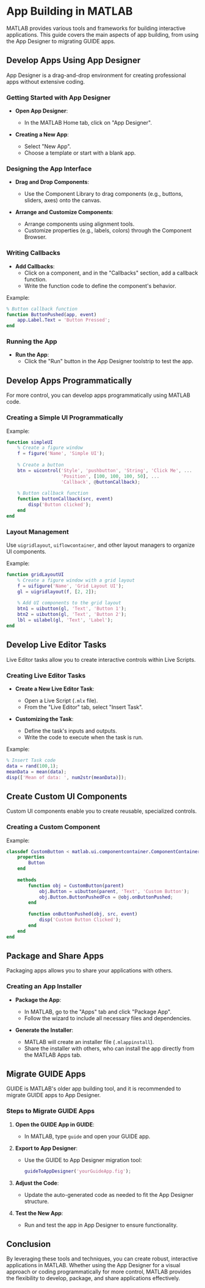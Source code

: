 # App Building in MATLAB

MATLAB provides various tools and frameworks for building interactive applications. This guide covers the main aspects of app building, from using the App Designer to migrating GUIDE apps.

## Develop Apps Using App Designer

App Designer is a drag-and-drop environment for creating professional apps without extensive coding.

### Getting Started with App Designer

- **Open App Designer**:
  - In the MATLAB Home tab, click on "App Designer".

- **Creating a New App**:
  - Select "New App".
  - Choose a template or start with a blank app.

### Designing the App Interface

- **Drag and Drop Components**:
  - Use the Component Library to drag components (e.g., buttons, sliders, axes) onto the canvas.

- **Arrange and Customize Components**:
  - Arrange components using alignment tools.
  - Customize properties (e.g., labels, colors) through the Component Browser.

### Writing Callbacks

- **Add Callbacks**:
  - Click on a component, and in the "Callbacks" section, add a callback function.
  - Write the function code to define the component's behavior.

Example:
```matlab
% Button callback function
function ButtonPushed(app, event)
    app.Label.Text = 'Button Pressed';
end
```

### Running the App

- **Run the App**:
  - Click the "Run" button in the App Designer toolstrip to test the app.

## Develop Apps Programmatically

For more control, you can develop apps programmatically using MATLAB code.

### Creating a Simple UI Programmatically

Example:
```matlab
function simpleUI
    % Create a figure window
    f = figure('Name', 'Simple UI');
    
    % Create a button
    btn = uicontrol('Style', 'pushbutton', 'String', 'Click Me', ...
                    'Position', [100, 100, 100, 50], ...
                    'Callback', @buttonCallback);
    
    % Button callback function
    function buttonCallback(src, event)
        disp('Button clicked');
    end
end
```

### Layout Management

Use `uigridlayout`, `uiflowcontainer`, and other layout managers to organize UI components.

Example:
```matlab
function gridLayoutUI
    % Create a figure window with a grid layout
    f = uifigure('Name', 'Grid Layout UI');
    gl = uigridlayout(f, [2, 2]);
    
    % Add UI components to the grid layout
    btn1 = uibutton(gl, 'Text', 'Button 1');
    btn2 = uibutton(gl, 'Text', 'Button 2');
    lbl = uilabel(gl, 'Text', 'Label');
end
```

## Develop Live Editor Tasks

Live Editor tasks allow you to create interactive controls within Live Scripts.

### Creating Live Editor Tasks

- **Create a New Live Editor Task**:
  - Open a Live Script (`.mlx` file).
  - From the "Live Editor" tab, select "Insert Task".

- **Customizing the Task**:
  - Define the task's inputs and outputs.
  - Write the code to execute when the task is run.

Example:
```matlab
% Insert Task code
data = rand(100,1);
meanData = mean(data);
disp(['Mean of data: ', num2str(meanData)]);
```

## Create Custom UI Components

Custom UI components enable you to create reusable, specialized controls.

### Creating a Custom Component

Example:
```matlab
classdef CustomButton < matlab.ui.componentcontainer.ComponentContainer
    properties
        Button
    end
    
    methods
        function obj = CustomButton(parent)
            obj.Button = uibutton(parent, 'Text', 'Custom Button');
            obj.Button.ButtonPushedFcn = @obj.onButtonPushed;
        end
        
        function onButtonPushed(obj, src, event)
            disp('Custom Button Clicked');
        end
    end
end
```

## Package and Share Apps

Packaging apps allows you to share your applications with others.

### Creating an App Installer

- **Package the App**:
  - In MATLAB, go to the "Apps" tab and click "Package App".
  - Follow the wizard to include all necessary files and dependencies.

- **Generate the Installer**:
  - MATLAB will create an installer file (`.mlappinstall`).
  - Share the installer with others, who can install the app directly from the MATLAB Apps tab.

## Migrate GUIDE Apps

GUIDE is MATLAB's older app building tool, and it is recommended to migrate GUIDE apps to App Designer.

### Steps to Migrate GUIDE Apps

1. **Open the GUIDE App in GUIDE**:
   - In MATLAB, type `guide` and open your GUIDE app.
   
2. **Export to App Designer**:
   - Use the GUIDE to App Designer migration tool:
     ```matlab
     guideToAppDesigner('yourGuideApp.fig');
     ```

3. **Adjust the Code**:
   - Update the auto-generated code as needed to fit the App Designer structure.

4. **Test the New App**:
   - Run and test the app in App Designer to ensure functionality.

## Conclusion

By leveraging these tools and techniques, you can create robust, interactive applications in MATLAB. Whether using the App Designer for a visual approach or coding programmatically for more control, MATLAB provides the flexibility to develop, package, and share applications effectively.
